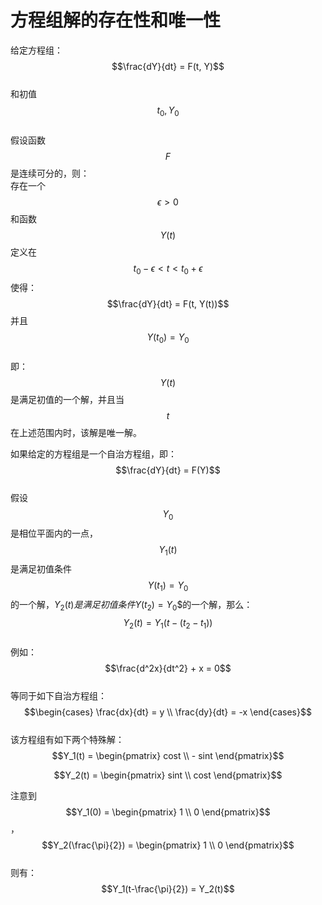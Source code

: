 # 方程组解的存在性和唯一性
给定方程组：
$$\frac{dY}{dt} = F(t, Y)$$  
和初值$$t_0, Y_0$$     
假设函数$$F$$是连续可分的，则：   
存在一个$$\epsilon > 0$$和函数$$Y(t)$$定义在$$t_0 - \epsilon < t < t_0 + \epsilon$$ 使得：   
$$\frac{dY}{dt} = F(t, Y(t))$$并且$$Y(t_0) = Y_0$$   
即：$$Y(t)$$是满足初值的一个解，并且当$$t$$在上述范围内时，该解是唯一解。   

如果给定的方程组是一个自治方程组，即：   
$$\frac{dY}{dt} = F(Y)$$    
假设$$Y_0$$是相位平面内的一点，$$Y_1(t)$$是满足初值条件$$Y(t_1)=Y_0$$的一个解，$Y_2(t)$$是满足初值条件$$Y(t_2)=Y_0$$的一个解，那么：  
$$Y_2(t) = Y_1(t - (t_2-t_1))$$  
例如：
$$\frac{d^2x}{dt^2} + x = 0$$   
等同于如下自治方程组：  
$$\begin{cases} \frac{dx}{dt} = y \\ \frac{dy}{dt} = -x \end{cases}$$  
该方程组有如下两个特殊解：  
$$Y_1(t) = \begin{pmatrix} cost \\ - sint \end{pmatrix}$$

$$Y_2(t) = \begin{pmatrix} sint \\ cost \end{pmatrix}$$  

注意到$$Y_1(0) = \begin{pmatrix} 1 \\ 0 \end{pmatrix}$$，$$Y_2(\frac{\pi}{2}) = \begin{pmatrix} 1 \\ 0 \end{pmatrix}$$    
则有：    
$$Y_1(t-\frac{\pi}{2}) = Y_2(t)$$    


